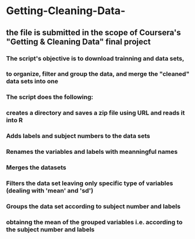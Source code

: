 # Getting-Cleaning-Data-
## the file is submitted in the scope of Coursera's "Getting & Cleaning Data" final project 
### The script's objective is to download trainning and data sets, 
### to organize, filter and group the data, and merge the "cleaned" data sets into one   
### The script does the following:
### creates a directory and saves a zip file using URL and reads it into R
### Adds labels and subject numbers to the data sets
### Renames the variables and labels with meanningful names
### Merges the datasets
### Filters the data set leaving only specific type of variables (dealing with 'mean' and 'sd')
### Groups the data set according to subject number and labels
### obtainng the mean of the grouped variables i.e. according to the subject number and labels

